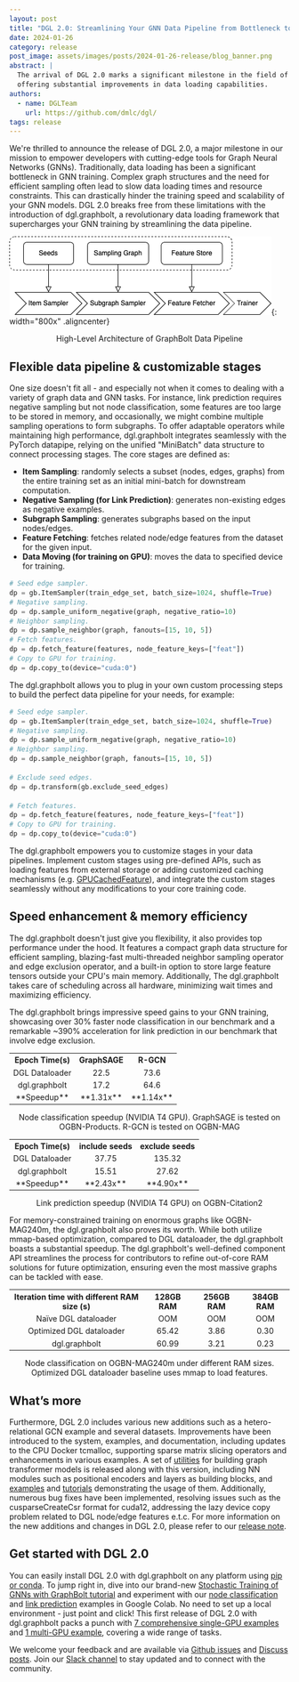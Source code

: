```yaml
---
layout: post
title: "DGL 2.0: Streamlining Your GNN Data Pipeline from Bottleneck to Boost"
date: 2024-01-26
category: release
post_image: assets/images/posts/2024-01-26-release/blog_banner.png
abstract: |
  The arrival of DGL 2.0 marks a significant milestone in the field of GNNs,
  offering substantial improvements in data loading capabilities.
authors:
  - name: DGLTeam
    url: https://github.com/dmlc/dgl/
tags: release
---
```


We're thrilled to announce the release of DGL 2.0, a major milestone in our
mission to empower developers with cutting-edge tools for Graph Neural Networks
(GNNs). Traditionally, data loading has been a significant bottleneck in GNN
training. Complex graph structures and the need for efficient sampling often
lead to slow data loading times and resource constraints. This can drastically
hinder the training speed and scalability of your GNN models. DGL 2.0 breaks
free from these limitations with the introduction of dgl.graphbolt, a
revolutionary data loading framework that supercharges your GNN training by
streamlining the data pipeline.

![diagram](/assets/images/posts/2024-01-26-release/diagram.png){: width="800x" .aligncenter}
<p><center>High-Level Architecture of GraphBolt Data Pipeline</center></p>

## Flexible data pipeline & customizable stages

One size doesn't fit all - and especially not when it comes to dealing with a
variety of graph data and GNN tasks. For instance, link prediction requires
negative sampling but not node classification, some features are too large to be
stored in memory, and occasionally, we might combine multiple sampling
operations to form subgraphs. To offer adaptable operators while maintaining
high performance, dgl.graphbolt integrates seamlessly with the PyTorch datapipe,
relying on the unified "MiniBatch" data structure to connect processing stages.
The core stages are defined as:

* **Item Sampling**: randomly selects a subset (nodes, edges, graphs) from the
  entire training set as an initial mini-batch for downstream computation.
* **Negative Sampling (for Link Prediction)**: generates non-existing edges as
  negative examples.
* **Subgraph Sampling**: generates subgraphs based on the input nodes/edges.
* **Feature Fetching**: fetches related node/edge features from the dataset for
  the given input.
* **Data Moving (for training on GPU)**: moves the data to specified device for
  training.

```python
# Seed edge sampler.
dp = gb.ItemSampler(train_edge_set, batch_size=1024, shuffle=True)
# Negative sampling.
dp = dp.sample_uniform_negative(graph, negative_ratio=10)
# Neighbor sampling.
dp = dp.sample_neighbor(graph, fanouts=[15, 10, 5])
# Fetch features.
dp = dp.fetch_feature(features, node_feature_keys=["feat"])
# Copy to GPU for training.
dp = dp.copy_to(device="cuda:0")
```

The dgl.graphbolt allows you to plug in your own custom processing steps to
build the perfect data pipeline for your needs, for example:

```python
# Seed edge sampler.
dp = gb.ItemSampler(train_edge_set, batch_size=1024, shuffle=True)
# Negative sampling.
dp = dp.sample_uniform_negative(graph, negative_ratio=10)
# Neighbor sampling.
dp = dp.sample_neighbor(graph, fanouts=[15, 10, 5])

# Exclude seed edges.
dp = dp.transform(gb.exclude_seed_edges)

# Fetch features.
dp = dp.fetch_feature(features, node_feature_keys=["feat"])
# Copy to GPU for training.
dp = dp.copy_to(device="cuda:0")

```

The dgl.graphbolt empowers you to customize stages in your data pipelines.
Implement custom stages using pre-defined APIs, such as loading features from
external storage or adding customized caching mechanisms (e.g.
[GPUCachedFeature](https://github.com/dmlc/dgl/blob/0cb309a1b406d896311b5cfc2b5b1a1915f57c3b/python/dgl/graphbolt/impl/gpu_cached_feature.py#L11)),
and integrate the custom stages seamlessly without any modifications to your
core training code.

## Speed enhancement & memory efficiency

The dgl.graphbolt doesn't just give you flexibility, it also provides top
performance under the hood. It features a compact graph data structure for
efficient sampling, blazing-fast multi-threaded neighbor sampling operator and
edge exclusion operator, and a built-in option to store large feature tensors
outside your CPU's main memory. Additionally, The dgl.graphbolt takes care of
scheduling across all hardware, minimizing wait times and maximizing efficiency.

The dgl.graphbolt brings impressive speed gains to your GNN training, showcasing
over 30% faster node classification in our benchmark and a remarkable ~390%
acceleration for link prediction  in our benchmark that involve edge exclusion.

<table style="text-align: center;">
   <tr>
      <th>Epoch Time(s)</th>
      <th>GraphSAGE</th>
      <th>R-GCN</th>
   </tr>
   <tr>
      <td>DGL Dataloader</td>
      <td>22.5</td>
      <td>73.6</td>
   </tr>
   <tr>
      <td>dgl.graphbolt</td>
      <td>17.2</td>
      <td>64.6</td>
   </tr>
   <tr>
      <td>**Speedup**</td>
      <td>**1.31x**</td>
      <td>**1.14x**</td>
   </tr>
</table>
<p><center>Node classification speedup (NVIDIA T4 GPU). GraphSAGE is tested on OGBN-Products. R-GCN is tested on OGBN-MAG</center></p>

<table style="text-align: center;">
   <tr>
      <th>Epoch Time(s)</th>
      <th>include seeds</th>
      <th>exclude seeds</th>
   </tr>
   <tr>
      <td>DGL Dataloader</td>
      <td>37.75</td>
      <td>135.32</td>
   </tr>
   <tr>
      <td>dgl.graphbolt</td>
      <td>15.51</td>
      <td>27.62</td>
   </tr>
   <tr>
      <td>**Speedup**</td>
      <td>**2.43x**</td>
      <td>**4.90x**</td>
   </tr>
</table>
<p><center>Link prediction speedup (NVIDIA T4 GPU) on OGBN-Citation2</center></p>

For memory-constrained training on enormous graphs like OGBN-MAG240m, the
dgl.graphbolt also proves its worth. While both utilize mmap-based optimization,
compared to DGL dataloader, the dgl.graphbolt boasts a substantial speedup. The
dgl.graphbolt's well-defined component API streamlines the process for
contributors to refine out-of-core RAM solutions for future optimization,
ensuring even the most massive graphs can be tackled with ease.

<table style="text-align: center;">
   <tr>
      <th>Iteration time with different RAM size (s)</th>
      <th>128GB RAM</th>
      <th>256GB RAM</th>
      <th>384GB RAM</th>
   </tr>
   <tr>
      <td>Naïve DGL dataloader</td>
      <td>OOM</td>
      <td>OOM</td>
      <td>OOM</td>
   </tr>
   <tr>
      <td>Optimized DGL dataloader</td>
      <td>65.42</td>
      <td>3.86</td>
      <td>0.30</td>
   </tr>
   <tr>
      <td>dgl.graphbolt</td>
      <td>60.99</td>
      <td>3.21</td>
      <td>0.23</td>
   </tr>
</table>
<p><center>Node classification on OGBN-MAG240m under different RAM sizes. Optimized DGL dataloader baseline uses mmap to load features.</center></p>

## What’s more

Furthermore, DGL 2.0 includes various new additions such as a hetero-relational
GCN example and several datasets. Improvements have been introduced to the
system, examples, and documentation, including updates to the CPU Docker
tcmalloc, supporting sparse matrix slicing operators and enhancements in various
examples. A set of [utilities](https://docs.dgl.ai/api/python/nn-pytorch.html#utility-modules-for-graph-transformer) for building graph transformer models is released
along with this version, including NN modules such as positional encoders and
layers as building blocks, and [examples](https://github.com/dmlc/dgl/tree/master/examples/core/Graphormer) and [tutorials](https://docs.dgl.ai/en/latest/graphtransformer/index.html) demonstrating the usage of
them. Additionally, numerous bug fixes have been implemented, resolving issues
such as the cusparseCreateCsr format for cuda12, addressing the lazy device copy
problem related to DGL node/edge features e.t.c. For more information on the new
additions and changes in DGL 2.0, please refer to our [release note](https://github.com/dmlc/dgl/releases/tag/v2.0.0).

## Get started with DGL 2.0

You can easily install DGL 2.0 with dgl.graphbolt on any platform using [pip or conda](https://www.dgl.ai/pages/start.html).
To jump right in, dive into our brand-new [Stochastic Training of GNNs with GraphBolt tutorial](https://docs.dgl.ai/en/latest/stochastic_training/index.html)
and experiment with our [node classification](https://colab.research.google.com/github/dmlc/dgl/blob/master/notebooks/stochastic_training/node_classification.ipynb)
and [link prediction](https://colab.research.google.com/github/dmlc/dgl/blob/master/notebooks/stochastic_training/link_prediction.ipynb)
examples in Google Colab. No need to set up a local environment - just point and
click! This first release of DGL 2.0 with dgl.graphbolt packs a punch with
[7 comprehensive single-GPU examples](https://github.com/dmlc/dgl/tree/master/examples/sampling/graphbolt)
and [1 multi-GPU example](https://github.com/dmlc/dgl/tree/master/examples/multigpu/graphbolt), covering a wide range of tasks.

We welcome your feedback and are available via [Github issues](https://github.com/dmlc/dgl/issues) and [Discuss posts](https://discuss.dgl.ai/).
Join our [Slack channel](http://slack.dgl.ai/) to stay updated and to connect with the community.
